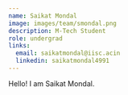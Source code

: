 ```yaml
---
name: Saikat Mondal
image: images/team/smondal.png
description: M-Tech Student
role: undergrad
links:
  email: saikatmondal@iisc.acin
  linkedin: saikatmondal4991
---
```


Hello! I am Saikat Mondal.